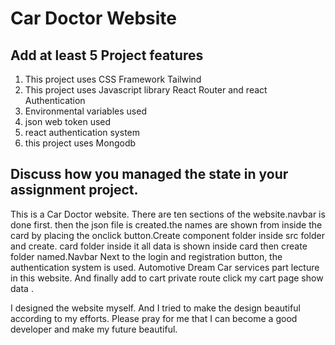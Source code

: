 # Car Doctor Website

## Add at least 5 Project features
1. This project uses CSS Framework Tailwind
2. This project uses Javascript library React Router and react Authentication
3. Environmental variables used
4. json web token used
5. react authentication system 
6. this project uses Mongodb


## Discuss how you managed the state in your assignment project.

This is a Car Doctor website. There are ten sections of the website.navbar is done first. then the json file is created.the names are shown from inside the card by placing the onclick  button.Create  component folder inside src folder and create. card folder inside it all data is shown inside card then create folder named.Navbar Next to the login and registration button, the authentication system is used. Automotive Dream Car services part lecture in this website.  And finally add to cart private route click my cart page show data .

I designed the website myself. And I tried to make the design beautiful according to my efforts. Please pray for me that I can become a good developer and make my future beautiful.